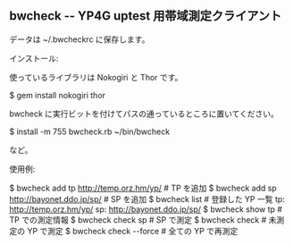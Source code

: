 bwcheck -- YP4G uptest 用帯域測定クライアント
---------------------------------------------

データは ~/.bwcheckrc に保存します。

インストール:

使っているライブラリは Nokogiri と Thor です。

  $ gem install nokogiri thor

bwcheck に実行ビットを付けてパスの通っているところに置いてください。

  $ install -m 755 bwcheck.rb ~/bin/bwcheck

など。

使用例:

  $ bwcheck add tp http://temp.orz.hm/yp/	# TP を追加
  $ bwcheck add sp http://bayonet.ddo.jp/sp/	# SP を追加
  $ bwcheck list				# 登録した YP 一覧
  tp: http://temp.orz.hm/yp/
  sp: http://bayonet.ddo.jp/sp/
  $ bwcheck show tp				# TP での測定情報
  $ bwcheck check sp				# SP で測定
  $ bwcheck check				# 未測定の YP で測定
  $ bwcheck check --force			# 全ての YP で再測定
